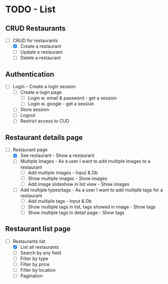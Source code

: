 # TODO - List

## CRUD Restaurants

- [ ] CRUD for restaurants
  - [x] Create a restaurant
  - [ ] Update a restaurant
  - [ ] Delete a restaurant

## Authentication

- [ ] Login - Create a login session
  - [ ] Create a login page
    - [ ] Login w. email & password - get a session
    - [ ] Login w. google - get a session
  - [ ] Store session
  - [ ] Logout
  - [ ] Restrict access to CUD

## Restaurant details page

- [ ] Restaurant page
  - [x] See restaurant - Show a restaurant
  - [ ] Multiple Images - As a user I want to add multiple images to a restaurant
    - [ ] Add multiple images - Input & Db
    - [ ] Show multiple images - Show images
    - [ ] Add image slideshow in list view - Show images
  - [ ] Add multiple types/tags - As a user I want to add multiple tags for a restaurant
    - [ ] Add multiple tags - Input & Db
    - [ ] Show multiple tags in list, tags showed in image - Show tags
    - [ ] Show multiple tags in detail page - Show tags

## Restaurant list page

- [ ] Restaurants list
  - [x] List all restaurants
  - [ ] Search by any field
  - [ ] Filter by type
  - [ ] Filter by price
  - [ ] Filter by location
  - [ ] Pagination
